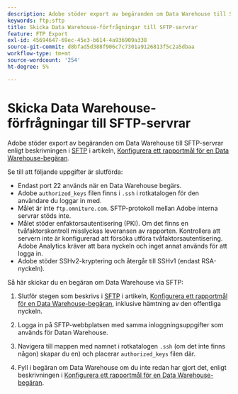 ```yaml
---
description: Adobe stöder export av begäranden om Data Warehouse till SFTP-servrar.
keywords: ftp;sftp
title: Skicka Data Warehouse-förfrågningar till SFTP-servrar
feature: FTP Export
exl-id: 45694647-69ec-45e3-b614-4a936909a338
source-git-commit: d8bfad5d388f906c7c7301a9126813f5c2a5dbaa
workflow-type: tm+mt
source-wordcount: '254'
ht-degree: 5%

---
```


# Skicka Data Warehouse-förfrågningar till SFTP-servrar

Adobe stöder export av begäranden om Data Warehouse till SFTP-servrar enligt beskrivningen i [SFTP](/help/export/data-warehouse/create-request/dw-request-report-destinations.md#sftp) i artikeln, [Konfigurera ett rapportmål för en Data Warehouse-begäran](/help/export/data-warehouse/create-request/dw-request-report-destinations.md).

Se till att följande uppgifter är slutförda:

* Endast port 22 används när en Data Warehouse begärs.
* Adobe `authorized_keys` filen finns i `.ssh` i rotkatalogen för den användare du loggar in med.
* Målet är inte `ftp.omniture.com`. SFTP-protokoll mellan Adobe interna servrar stöds inte.
* Målet stöder enfaktorsautentisering (PKI). Om det finns en tvåfaktorskontroll misslyckas leveransen av rapporten. Kontrollera att servern inte är konfigurerad att försöka utföra tvåfaktorsautentisering. Adobe Analytics kräver att bara nyckeln och inget annat används för att logga in.
* Adobe stöder SSHv2-kryptering och återgår till SSHv1 (endast RSA-nyckeln).

Så här skickar du en begäran om Data Warehouse via SFTP:

1. Slutför stegen som beskrivs i [SFTP](/help/export/data-warehouse/create-request/dw-request-report-destinations.md#sftp) i artikeln, [Konfigurera ett rapportmål för en Data Warehouse-begäran](/help/export/data-warehouse/create-request/dw-request-report-destinations.md), inklusive hämtning av den offentliga nyckeln.
1. Logga in på SFTP-webbplatsen med samma inloggningsuppgifter som används för Datan Warehouse.
1. Navigera till mappen med namnet i rotkatalogen `.ssh` (om det inte finns någon) skapar du en) och placerar `authorized_keys` filen där.

1. Fyll i begäran om Data Warehouse om du inte redan har gjort det, enligt beskrivningen i [Konfigurera ett rapportmål för en Data Warehouse-begäran](/help/export/data-warehouse/create-request/dw-request-report-destinations.md).
